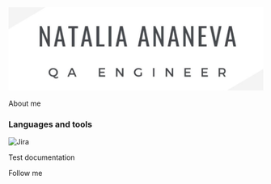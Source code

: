 [![Header](https://github.com/Natalia-QA1/Natalia-QA1/blob/main/Assets/GIT%20ava.jpg)](https://www.linkedin.com/in/natalia-ananeva/)

About me

### Languages and tools
![Jira](https://img.shields.io/badge/-JIRA-090909>?style=for-the-badge&logo=Jira&Color=47C5FB)

Test documentation

Follow me